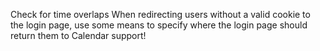 Check for time overlaps
When redirecting users without a valid cookie to the login page, use some means to specify where the login page should return them to
Calendar support!